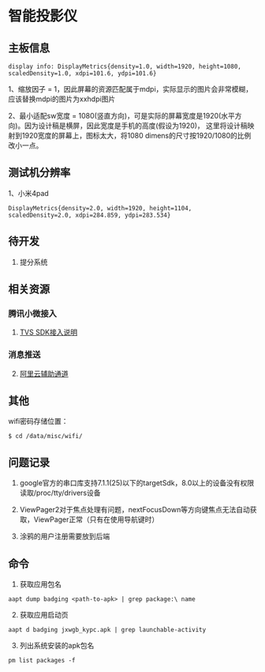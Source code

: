 # 智能投影仪

## 主板信息

```
display info: DisplayMetrics{density=1.0, width=1920, height=1080, scaledDensity=1.0, xdpi=101.6, ydpi=101.6}
```

1、缩放因子 = 1，因此屏幕的资源匹配属于mdpi，实际显示的图片会非常模糊，应该替换mdpi的图片为xxhdpi图片

2、最小适配sw宽度 = 1080(竖直方向)，可是实际的屏幕宽度是1920(水平方向)。因为设计稿是横屏，因此宽度是手机的高度(假设为1920)，
这里将设计稿映射到1920宽度的屏幕上，图标太大，将1080 dimens的尺寸按1920/1080的比例改小一点。

## 测试机分辨率

1、小米4pad
```
DisplayMetrics{density=2.0, width=1920, height=1104, scaledDensity=2.0, xdpi=284.859, ydpi=283.534}
```

## 待开发

1. 提分系统

## 相关资源

### 腾讯小微接入

1. [TVS SDK接入说明](https://dingdang.qq.com/doc/page/432)

### 消息推送
2. [阿里云辅助通道](https://help.aliyun.com/document_detail/30067.html?spm=a2c4g.11186623.6.586.57a82e97w5yHgn)

## 其他

wifi密码存储位置：
```
$ cd /data/misc/wifi/
```

## 问题记录

1. google官方的串口库支持7.1.1(25)以下的targetSdk，8.0以上的设备没有权限读取/proc/tty/drivers设备

2. ViewPager2对于焦点处理有问题，nextFocusDown等方向键焦点无法自动获取，ViewPager正常（只有在使用导航键时）

3. 涂鸦的用户注册需要放到后端

## 命令

1. 获取应用包名
```shell script
aapt dump badging <path-to-apk> | grep package:\ name
```

2. 获取应用启动页
```shell script
aapt d badging jxwgb_kypc.apk | grep launchable-activity
```

3. 列出系统安装的apk包名
```shell script
pm list packages -f
```